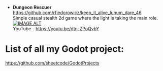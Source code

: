 - **Dungeon Rescuer**  https://github.com/rfiedorowicz/keep_it_alive_lunum_dare_46  
Simple casual stealth 2d game where the light is taking the main role.
[![IMAGE ALT](https://img.youtube.com/vi/XzIwSAHG1mw/0.jpg)](https://www.youtube.com/watch?v=XzIwSAHG1mw)  
YouTube - https://youtu.be/dtn-ZPoQvbY

# List of all my Godot project:
https://github.com/sheetcode/GodotProjects
